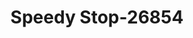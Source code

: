 ---
f_zip-code: 78589
f_state-code: TX
title: Speedy Stop-26854
f_phone: 956-783-1246
f_city-only: San Juan
f_address: 822 W Us Highway 83 San Juan
f_location-unique-id: '26854'
slug: speedy-stop-26854
updated-on: '2024-05-30T13:46:58.046Z'
created-on: '2024-05-30T13:36:59.803Z'
published-on: '2024-05-30T13:54:32.469Z'
f_city-state: cms/city/san-juan-tx.md
f_company: cms/company/speedy-stop.md
f_state: cms/state/texas.md
layout: '[payday-loan].html'
tags: payday-loan
---